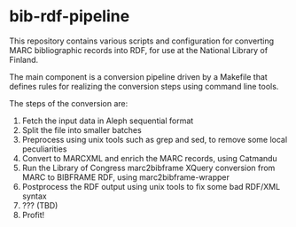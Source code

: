 # bib-rdf-pipeline

This repository contains various scripts and configuration for converting MARC bibliographic records into RDF, for use at the National Library of Finland.

The main component is a conversion pipeline driven by a Makefile that defines rules for realizing the conversion steps using command line tools.

The steps of the conversion are:

1. Fetch the input data in Aleph sequential format
2. Split the file into smaller batches
3. Preprocess using unix tools such as grep and sed, to remove some local peculiarities
4. Convert to MARCXML and enrich the MARC records, using Catmandu
5. Run the Library of Congress marc2bibframe XQuery conversion from MARC to BIBFRAME RDF, using marc2bibframe-wrapper
6. Postprocess the RDF output using unix tools to fix some bad RDF/XML syntax
7. ??? (TBD)
8. Profit!

